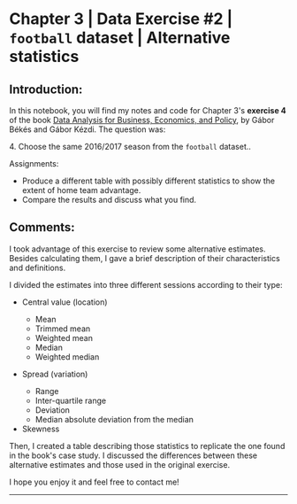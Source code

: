 <h1>Chapter 3 | Data Exercise #2 | <code>football</code> dataset | Alternative statistics </h1>
<h2>Introduction:</h2>
<p>In this notebook, you will find my notes and code for Chapter 3's <b>exercise 4</b> of the book <a href="https://gabors-data-analysis.com/">Data Analysis for Business, Economics, and Policy</a>, by Gábor Békés and Gábor Kézdi. The question was: 
<p>4. Choose the same 2016/2017 season from the <code>football</code> dataset..</p>
<p>Assignments:</p>
<ul>
    <li>Produce a different table with possibly different statistics to show the extent of home team advantage.</li>
    <li>Compare the results and discuss what you find.</li>
</ul>
<h2>Comments:</h2>
<p>I took advantage of this exercise to review some alternative estimates. Besides calculating them, I gave a brief description of their characteristics and definitions.</p>
<p>I divided the estimates into three different sessions according to their type:</p>
<ul>
<li>Central value (location)</li>
<ul>
<li>Mean</li>
<li>Trimmed mean</li>
<li>Weighted mean</li>
<li>Median</li>
<li>Weighted median</li>
</ul>
</ul>
<ul>
<li>Spread (variation)</li>
<ul>
<li>Range</li>
<li>Inter-quartile range</li>
<li>Deviation</li>
<li>Median absolute deviation from the median</li>
</ul>
<li>Skewness</li>
</ul></p>
<p>Then, I created a table describing those statistics to replicate the one found in the book's case study. I discussed the differences between these alternative estimates and those used in the original exercise.</p> 
<p>I hope you enjoy it and feel free to contact me!</p>
<hr>